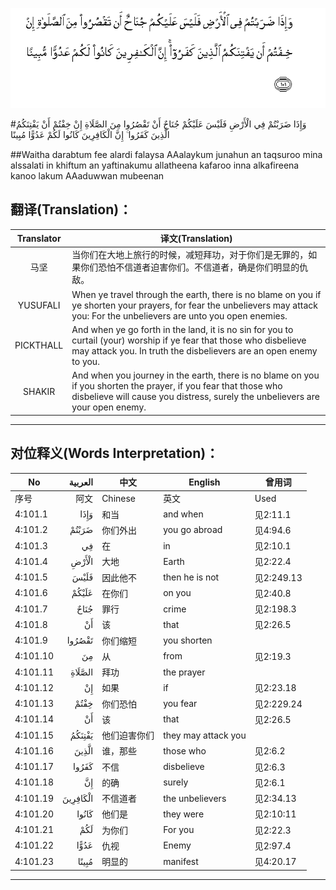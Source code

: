 ![004:101](images/004_101.gif)

#وَإِذَا ضَرَبْتُمْ فِي الْأَرْضِ فَلَيْسَ عَلَيْكُمْ جُنَاحٌ أَنْ تَقْصُرُوا مِنَ الصَّلَاةِ إِنْ خِفْتُمْ أَنْ يَفْتِنَكُمُ الَّذِينَ كَفَرُوا ۚ إِنَّ الْكَافِرِينَ كَانُوا لَكُمْ عَدُوًّا مُبِينًا 

##Waitha darabtum fee alardi falaysa AAalaykum junahun an taqsuroo mina alssalati in khiftum an yaftinakumu allatheena kafaroo inna alkafireena kanoo lakum AAaduwwan mubeenan 

## 翻译(Translation)：

| Translator | 译文(Translation)                                            |
| :--------: | ------------------------------------------------------------ |
|    马坚    | 当你们在大地上旅行的时候，减短拜功，对于你们是无罪的，如果你们恐怕不信道者迫害你们。不信道者，确是你们明显的仇敌。 |
|  YUSUFALI  | When ye travel through the earth, there is no blame on you if ye shorten your prayers, for fear the unbelievers may attack you: For the unbelievers are unto you open enemies. |
| PICKTHALL  | And when ye go forth in the land, it is no sin for you to curtail (your) worship if ye fear that those who disbelieve may attack you. In truth the disbelievers are an open enemy to you. |
|   SHAKIR   | And when you journey in the earth, there is no blame on you if you shorten the prayer, if you fear that those who disbelieve will cause you distress, surely the unbelievers are your open enemy. |

---

## 对位释义(Words Interpretation)：

| No   | العربية | 中文    | English | 曾用词 |
| ---- | ------: | ------- | ------- | ------ |
| 序号 |    阿文 | Chinese | 英文    | Used   |
| 4:101.1  | وَإِذَا     | 和当         | and when            | 见2:11.1   |
| 4:101.2  | ضَرَبْتُمْ    | 你们外出       | you go abroad       | 见4:94.6   |
| 4:101.3  | فِي       | 在             | in                  | 见2:10.1   |
| 4:101.4  | الْأَرْضِ    | 大地           | Earth               | 见2:22.4   |
| 4:101.5  | فَلَيْسَ     | 因此他不       | then he is not      | 见2:249.13 |
| 4:101.6  | عَلَيْكُمْ    | 在你们         | on you              | 见2:40.8   |
| 4:101.7  | جُنَاحٌ     | 罪行           | crime               | 见2:198.3  |
| 4:101.8  | أَنْ       | 该             | that                | 见2:26.5   |
| 4:101.9  | تَقْصُرُوا   | 你们缩短       | you shorten         |            |
| 4:101.10 | مِنَ       | 从             | from                | 见2:19.3 |
| 4:101.11 | الصَّلَاةِ   | 拜功           | the prayer          |            |
| 4:101.12 | إِنْ       | 如果           | if                  | 见2:23.18  |
| 4:101.13 | خِفْتُمْ     | 你们恐怕       | you fear            | 见2:229.24 |
| 4:101.14 | أَنْ       | 该             | that                | 见2:26.5   |
| 4:101.15 | يَفْتِنَكُمُ   | 他们迫害你们   | they may attack you |            |
| 4:101.16 | الَّذِينَ    | 谁，那些       | those who           | 见2:6.2    |
| 4:101.17 | كَفَرُوا    | 不信           | disbelieve          | 见2:6.3    |
| 4:101.18 | إِنَّ       | 的确           | surely              | 见2:6.1    |
| 4:101.19 | الْكَافِرِينَ | 不信道者       | the unbelievers     | 见2:34.13  |
| 4:101.20 | كَانُوا    | 他们是         | they were           | 见2:10:11  |
| 4:101.21 | لَكُمْ      | 为你们         | For you             | 见2:22.3   |
| 4:101.22 | عَدُوًّا     | 仇视           | Enemy               | 见2:97.4   |
| 4:101.23 | مُبِينًا    | 明显的         | manifest            | 见4:20.17  |

---
